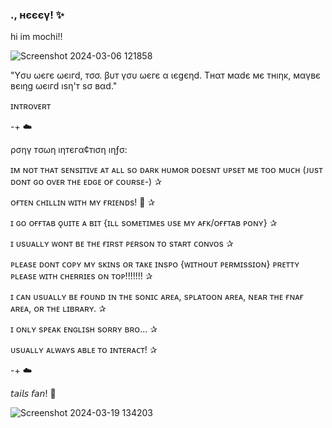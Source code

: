 ### ., нєєєγ! ✨
hi im mochi!!

![Screenshot 2024-03-06 121858](https://github.com/mochitails/mochitails/assets/162510444/0bf881b9-8e75-4663-acf7-8359ee98be55)

"Yσυ ωєгє ωєıгd, тσσ. βυт γσυ ωєгє α ιєgєηd. Tнαт мαdє мє тнıηĸ, мαγвє вєıηg ωєıгd ısη'т sσ вαd."

ɪɴᴛʀᴏᴠᴇʀᴛ

-+ ☁️

ρσηγ тσωη ıηтєгα¢тıση ıηƒσ:

ɪᴍ ɴᴏᴛ ᴛʜᴀᴛ sᴇɴsɪᴛɪᴠᴇ ᴀᴛ ᴀʟʟ sᴏ ᴅᴀʀᴋ ʜᴜᴍᴏʀ ᴅᴏᴇsɴᴛ ᴜᴘsᴇᴛ ᴍᴇ ᴛᴏᴏ ᴍᴜᴄʜ (ᴊᴜsᴛ ᴅᴏɴᴛ ɢᴏ ᴏᴠᴇʀ ᴛʜᴇ ᴇᴅɢᴇ ᴏғ ᴄᴏᴜʀsᴇ-) ✰

ᴏғᴛᴇɴ ᴄʜɪʟʟɪɴ ᴡɪᴛʜ ᴍʏ ғʀɪᴇɴᴅs! 🩵 ✰

ɪ ɢᴏ ᴏғғᴛᴀʙ ǫᴜɪᴛᴇ ᴀ ʙɪᴛ {ɪʟʟ sᴏᴍᴇᴛɪᴍᴇs ᴜsᴇ ᴍʏ ᴀғᴋ/ᴏғғᴛᴀʙ ᴘᴏɴʏ} ✰

ɪ ᴜsᴜᴀʟʟʏ ᴡᴏɴᴛ ʙᴇ ᴛʜᴇ ғɪʀsᴛ ᴘᴇʀsᴏɴ ᴛᴏ sᴛᴀʀᴛ ᴄᴏɴᴠᴏs ✰

ᴘʟᴇᴀsᴇ ᴅᴏɴᴛ ᴄᴏᴘʏ ᴍʏ sᴋɪɴs ᴏʀ ᴛᴀᴋᴇ ɪɴsᴘᴏ {ᴡɪᴛʜᴏᴜᴛ ᴘᴇʀᴍɪssɪᴏɴ} ᴘʀᴇᴛᴛʏ ᴘʟᴇᴀsᴇ ᴡɪᴛʜ ᴄʜᴇʀʀɪᴇs ᴏɴ ᴛᴏᴘ!!!!!!! ✰

ɪ ᴄᴀɴ ᴜsᴜᴀʟʟʏ ʙᴇ ғᴏᴜɴᴅ ɪɴ ᴛʜᴇ sᴏɴɪᴄ ᴀʀᴇᴀ, sᴘʟᴀᴛᴏᴏɴ ᴀʀᴇᴀ, ɴᴇᴀʀ ᴛʜᴇ ғɴᴀғ ᴀʀᴇᴀ, ᴏʀ ᴛʜᴇ ʟɪʙʀᴀʀʏ. ✰

ɪ ᴏɴʟʏ sᴘᴇᴀᴋ ᴇɴɢʟɪsʜ sᴏʀʀʏ ʙʀᴏ... ✰

ᴜsᴜᴀʟʟʏ ᴀʟᴡᴀʏs ᴀʙʟᴇ ᴛᴏ ɪɴᴛᴇʀᴀᴄᴛ! ✰

-+ ☁️



𝘵𝘢𝘪𝘭𝘴 𝘧𝘢𝘯! 
🍻

![Screenshot 2024-03-19 134203](https://github.com/mochitails/mochitails/assets/162510444/aaeefb46-b432-4cc9-8e85-9353b23f5c16)

<!--
**mochitails/mochitails** is a ✨ _special_ ✨ repository because its `README.md` (this file) appears on your GitHub profile.


